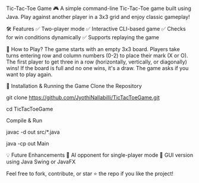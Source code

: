 Tic-Tac-Toe Game 🎮
A simple command-line Tic-Tac-Toe game built using Java. Play against another player in a 3x3 grid and enjoy classic gameplay!

🛠 Features
✅ Two-player mode
✅ Interactive CLI-based game
✅ Checks for win conditions dynamically
✅ Supports replaying the game

📜 How to Play?
The game starts with an empty 3x3 board.
Players take turns entering row and column numbers (0-2) to place their mark (X or O).
The first player to get three in a row (horizontally, vertically, or diagonally) wins!
If the board is full and no one wins, it's a draw.
The game asks if you want to play again.

🚀 Installation & Running the Game
Clone the Repository

git clone https://github.com/JyothiNallabilli/TicTacToeGame.git

cd TicTacToeGame

Compile & Run

javac -d out src/*.java

java -cp out Main  

💡 Future Enhancements
🔹 AI opponent for single-player mode
🔹 GUI version using Java Swing or JavaFX

Feel free to fork, contribute, or star ⭐ the repo if you like the project! 

